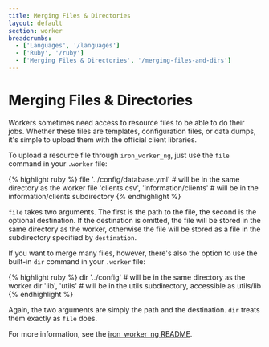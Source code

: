 ```yaml
---
title: Merging Files & Directories
layout: default
section: worker
breadcrumbs:
  - ['Languages', '/languages']
  - ['Ruby', '/ruby']
  - ['Merging Files & Directories', '/merging-files-and-dirs']
---
```


# Merging Files & Directories

Workers sometimes need access to resource files to be able to do their jobs. 
Whether these files are templates, configuration files, or data dumps, it's 
simple to upload them with the official client libraries.

To upload a resource file through `iron_worker_ng`, just use the `file` command in your `.worker` file:

{% highlight ruby %}
file '../config/database.yml' # will be in the same directory as the worker
file 'clients.csv', 'information/clients' # will be in the information/clients subdirectory
{% endhighlight %}

`file` takes two arguments. The first is the path to the file, the 
second is the optional destination. If the destination is omitted, the file 
will be stored in the same directory as the worker, otherwise the file will be 
stored as a file in the subdirectory specified by `destination`.

If you want to merge many files, however, there's also the option to use the 
built-in `dir` command in your `.worker` file:

{% highlight ruby %}
dir '../config' # will be in the same directory as the worker
dir 'lib', 'utils' # will be in the utils subdirectory, accessible as utils/lib
{% endhighlight %}

Again, the two arguments are simply the path and the destination. `dir` 
treats them exactly as `file` does.

For more information, see the [iron_worker_ng README](https://github.com/iron-io/iron_worker_ruby_ng#readme).
